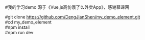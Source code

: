 #我的学习demo 源于《Vue.js高仿饿了么外卖App》，感谢慕课网

#git clone https://github.com/DengJianShen/my_demo_element.git  
#cd my_demo_element  
#npm install  
#npm run dev  